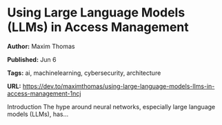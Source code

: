 # Using Large Language Models (LLMs) in Access Management

**Author:** Maxim Thomas

**Published:** Jun 6

**Tags:** ai, machinelearning, cybersecurity, architecture

**URL:** https://dev.to/maximthomas/using-large-language-models-llms-in-access-management-1ncj

Introduction   The hype around neural networks, especially large language models (LLMs), has...